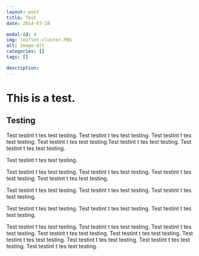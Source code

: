 ```yaml
---
layout: post
title: Test
date: 2014-07-18

modal-id: 4
img: leaflet-cluster.PNG
alt: image-alt
categories: []
tags: []

description: 
---
```


# This is a test.
## Testing
Test testint t tes test testing. Test testint t tes test testing. Test testint t tes test testing. Test testint t tes test testing.Test testint t tes test testing. Test testint t tes test testing.

Test testint t tes test testing.

Test testint t tes test testing. Test testint t tes test testing. Test testint t tes test testing. Test testint t tes test testing.

Test testint t tes test testing.
Test testint t tes test testing.
Test testint t tes test testing.

Test testint t tes test testing.
Test testint t tes test testing.
Test testint t tes test testing.

Test testint t tes test testing. Test testint t tes test testing. Test testint t tes test testing. Test testint t tes test testing. Test testint t tes test testing. Test testint t tes test testing. Test testint t tes test testing. Test testint t tes test testing. Test testint t tes test testing.